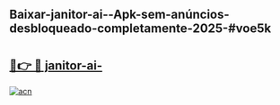 ## Baixar-janitor-ai--Apk-sem-anúncios-desbloqueado-completamente-2025-#voe5k

# <h2><a href="https://ainizakaria.my?title=janitor-ai-&ref=20M">🔗👉 🔴 janitor-ai-</a></h2>

[![acn](https://github.com/user-attachments/assets/0f9c940e-d8b0-45ae-aac7-cd30a18b3e1c)](https://ainizakaria.my?title=janitor-ai-&ref=20M)


